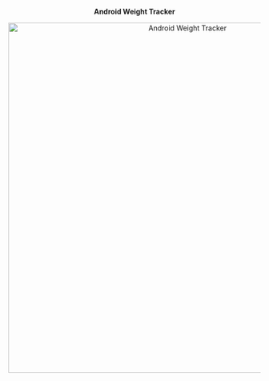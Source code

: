 <div align="center">
  <p><strong>Android Weight Tracker</strong></p>
  <img src="https://sheraadams.github.io/assets/img/360.jpg" width = "700" alt="Android Weight Tracker">
</div>
